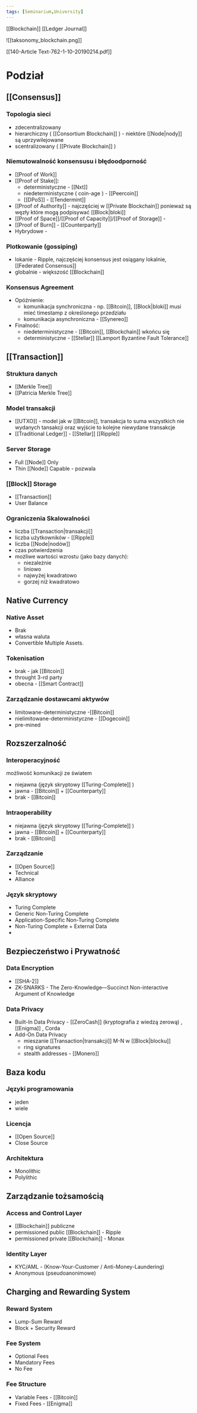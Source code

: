 ```yaml
---
tags: [Seminarium,University]
---
```

[[Blockchain]] [[Ledger Journal]]

![[taksonomy_blockchain.png]]

[[140-Article Text-762-1-10-20190214.pdf]]

# Podział
## [[Consensus]]
### Topologia sieci
- zdecentralizowany
- hierarchiczny ( [[Consortium Blockchain]] ) - niektóre [[Node|nody]] są uprzywilejowane
- scentralizowany ( [[Private Blockchain]] )

### Niemutowalność konsensusu i błędoodporność
- [[Proof of Work]]
- [[Proof of Stake]]:
	- deterministyczne - [[Nxt]]
	- niedeterministyczne ( coin-age ) - [[Peercoin]]
	- [[DPoS]] - [[Tendermint]]
- [[Proof of Authority]] - najczęściej w [[Private Blockchain]] ponieważ są węzły które mogą podpisywać [[Block|bloki]] 
- [[Proof of Space]]/[[Proof of Capacity]]/[[Proof of Storage]] - 
- [[Proof of Burn]] -  [[Counterparty]]
- Hybrydowe - 

### Plotkowanie (gossiping)
- lokanie - Ripple, najczęściej konsensus jest osiągany lokalnie, [[Federated Consensus]]
- globalnie - większość [[Blockchain]]

### Konsensus Agreement
- Opóźnienie:
	- komunikacja synchroniczna - np. [[Bitcoin]], [[Block|bloki]] musi mieć timestamp z określonego przedziału
	- komunikacja asynchroniczna - [[Synereo]] 
- Finalność:
	- niedeterministyczne - [[Bitcoin]], [[Blockchain]] wkońcu się 
	- deterministyczne - [[Stellar]] [[Lamport Byzantine Fault Tolerance]]
## [[Transaction]]

### Struktura danych 
- [[Merkle Tree]]
- [[Patricia Merkle Tree]]
### Model transakcji
 - [[UTXO]] - model jak w [[Bitcoin]], transakcja to suma wszystkich nie wydanych tansakcji oraz wyjście to kolejne niewydane transakcje
 - [[Traditional Ledger]] - [[Stellar]] [[Ripple]]
### Server Storage
- Full [[Node]] Only
- Thin [[Node]] Capable - pozwala 
### [[Block]] Storage
- [[Transaction]]
- User Balance

### Ograniczenia Skalowalności
- liczba [[Transaction|transakcji]]
- liczba użytkowników - [[Ripple]] 
- liczba [[Node|nodów]]
- czas potwierdzenia
- możliwe wartości wzrostu (jako bazy danych):
	- niezależnie
	- liniowo
	- najwyżej kwadratowo
	- gorzej niż kwadratowo


## Native Currency 
### Native Asset
- Brak
- własna waluta
- Convertible Multiple Assets.

### Tokenisation
- brak - jak [[Bitcoin]]
- throught 3-rd party
- obecna - [[Smart Contract]]

### Zarządzanie dostawcami aktywów
- limitowane-deterministyczne -[[Bitcoin]]
- nielimitowane-deterministyczne - [[Dogecoin]]
- pre-mined

## Rozszerzalność
### Interoperacyjność
możliwość komunikacji ze światem
- niejawna (język skryptowy [[Turing-Complete]] )
- jawna - [[Bitcoin]] + [[Counterparty]]
- brak - [[Bitcoin]]

### Intraoperability
- niejawna (język skryptowy [[Turing-Complete]] )
- jawna - [[Bitcoin]] + [[Counterparty]]
- brak - [[Bitcoin]]

### Zarządzanie
- [[Open Source]]
- Technical
- Alliance

### Język skryptowy
- Turing Complete
- Generic Non-Turing Complete
- Application-Specific Non-Turing Complete
- Non-Turing Complete + External Data
-
## Bezpieczeństwo i Prywatność
### Data Encryption
- [[SHA-2]]
- ZK-SNARKS - The Zero-Knowledge—Succinct Non-interactive Argument of Knowledge
### Data Privacy
- Built-In Data Privacy - [[ZeroCash]] (kryptografia z wiedzą zerową) , [[Enigma]] , Corda
- Add-On Data Privacy
	- mieszanie [[Transaction|transakcji]] M-N w [[Block|blocku]]
	- ring signatures
	- stealth addresses - [[Monero]]
## Baza kodu
### Języki programowania
 - jeden
 - wiele

### Licencja
- [[Open Source]]
- Close Source

### Architektura
- Monolithic
- Polylithic
## Zarządzanie tożsamością
### Access and Control Layer
- [[Blockchain]] publiczne
- permissioned public [[Blockchain]] - Ripple
- permissioned private [[Blockchain]] - Monax

### Identity Layer
- KYC/AML - (Know-Your-Customer / Anti-Money-Laundering)
- Anonymous (pseudoanonimowe)
## Charging and Rewarding System
### Reward System
- Lump-Sum Reward
- Block + Security Reward

### Fee System
- Optional Fees
- Mandatory Fees
- No Fee

### Fee Structure
- Variable Fees - [[Bitcoin]]
- Fixed Fees - [[Enigma]]